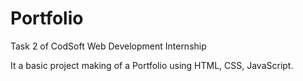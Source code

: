 # Portfolio
Task 2 of CodSoft Web Development Internship

It a basic project making of a Portfolio using HTML, CSS, JavaScript.
